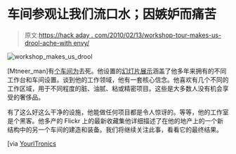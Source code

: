 # 车间参观让我们流口水；因嫉妒而痛苦

> 原文:[https://hack aday . com/2010/02/13/workshop-tour-makes-us-drool-ache-with envy/](https://hackaday.com/2010/02/13/workshop-tour-makes-us-drool-ache-with-envy/)

![](../Images/d837f7907b18782d68c404fd11f5225d.png "workshop_makes_us_drool")

[Mtneer_man]有[个车间为](http://www.flickr.com/photos/mtneer_man/sets/72157594474602738/)去死。他设置的[幻灯片展示](http://www.flickr.com/photos/mtneer_man/sets/72157594474602738/show/)涵盖了他多年来拥有的不同工作台和车间设置。谈到他的工作领域，他有一套核心信念。他喜欢有几个不同的工作区域，用于不同程度的脏、油腻、粘或精密项目。这些是大多数人没有机会享受的奢侈品。

有了这么好这么干净的设施，他能做任何项目都是令人惊讶的。等等，他的工作室是个黑客。他多产的 Flickr 上的最新收藏集他详细描述了在他的地产上的一个新结构中的另一个车间的建造和装备。我们将继续关注此事，看看它的最终结果。

[via [YourlTronics](http://www.youritronics.com/well-equipped-shop/)